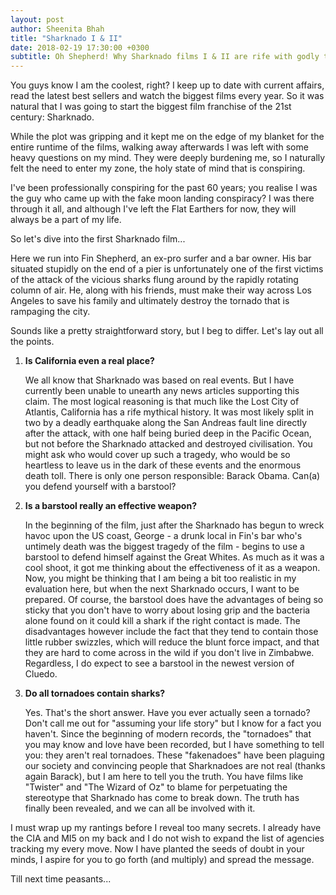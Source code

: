 ```yaml
---
layout: post
author: Sheenita Bhah
title: "Sharknado I & II"
date: 2018-02-19 17:30:00 +0300
subtitle: Oh Shepherd! Why Sharknado films I & II are rife with godly truths...
---
```


You guys know I am the coolest, right? I keep up to date with current affairs, read the latest best sellers and watch the biggest films every year. So it was natural that I was going to start the biggest film franchise of the 21st century: Sharknado.

While the plot was gripping and it kept me on the edge of my blanket for the entire runtime of the films, walking away afterwards I was left with some heavy questions on my mind. They were deeply burdening me, so I naturally felt the need to enter my zone, the holy state of mind that is conspiring.

I've been professionally conspiring for the past 60 years; you realise I was the guy who came up with the fake moon landing conspiracy? I was there through it all, and although I've left the Flat Earthers for now, they will always be a part of my life.

So let's dive into the first Sharknado film...

Here we run into Fin Shepherd, an ex-pro surfer and a bar owner. His bar situated stupidly on the end of a pier is unfortunately one of the first victims of the attack of the vicious sharks flung around by the rapidly rotating column of air. He, along with his friends, must make their way across Los Angeles to save his family and ultimately destroy the tornado that is rampaging the city.

Sounds like a pretty straightforward story, but I beg to differ. Let's lay out all the points.

1. __Is California even a real place?__

    We all know that Sharknado was based on real events. But I have currently been unable to unearth any news articles supporting this claim. The most logical reasoning is that much like the Lost City of Atlantis, California has a rife mythical history. It was most likely split in two by a deadly earthquake along the San Andreas fault line directly after the attack, with one half being buried deep in the Pacific Ocean, but not before the Sharknado attacked and destroyed civilisation. You might ask who would cover up such a tragedy, who would be so heartless to leave us in the dark of these events and the enormous death toll. There is only one person responsible: Barack Obama.
    Can(a) you defend yourself with a barstool?


2.  __Is a barstool really an effective weapon?__

    In the beginning of the film, just after the Sharknado has begun to wreck havoc upon the US coast, George - a drunk local in Fin's bar who's untimely death was the biggest tragedy of the film - begins to use a barstool to defend himself against the Great Whites. As much as it was a cool shoot, it got me thinking about the effectiveness of it as a weapon. Now, you might be thinking that I am being a bit too realistic in my evaluation here, but when the next Sharknado occurs, I want to be prepared. Of course, the barstool does have the advantages of being so sticky that you don't have to worry about losing grip and the bacteria alone found on it could kill a shark if the right contact is made. The disadvantages however include the fact that they tend to contain those little rubber swizzles, which will reduce the blunt force impact, and that they are hard to come across in the wild if you don't live in Zimbabwe. Regardless, I do expect to see a barstool in the newest version of Cluedo.

3.  __Do all tornadoes contain sharks?__

    Yes. That's the short answer. Have you ever actually seen a tornado? Don't call me out for "assuming your life story" but I know for a fact you haven't. Since the beginning of modern records, the "tornadoes" that you may know and love have been recorded, but I have something to tell you: they aren't real tornadoes. These "fakenadoes" have been plaguing our society and convincing people that Sharknadoes are not real (thanks again Barack), but I am here to tell you the truth. You have films like "Twister" and "The Wizard of Oz" to blame for perpetuating the stereotype that Sharknado has come to break down. The truth has finally been revealed, and we can all be involved with it.

I must wrap up my rantings before I reveal too many secrets. I already have the CIA and MI5 on my back and I do not wish to expand the list of agencies tracking my every move. Now I have planted the seeds of doubt in your minds, I aspire for you to go forth (and multiply) and spread the message.

Till next time peasants...